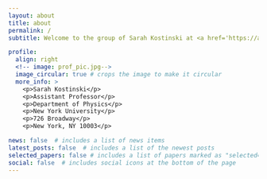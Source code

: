 ```yaml
---
layout: about
title: about
permalink: /
subtitle: Welcome to the group of Sarah Kostinski at <a href='https://as.nyu.edu/faculty/sarah-kostinski.html'>New York University</a>

profile:
  align: right
  <!-- image: prof_pic.jpg-->
  image_circular: true # crops the image to make it circular
  more_info: > 
    <p>Sarah Kostinski</p>
    <p>Assistant Professor</p>
    <p>Department of Physics</p>
    <p>New York University</p>
    <p>726 Broadway</p> 
    <p>New York, NY 10003</p> 

news: false  # includes a list of news items
latest_posts: false  # includes a list of the newest posts
selected_papers: false # includes a list of papers marked as "selected={true}"
social: false  # includes social icons at the bottom of the page
---
```


<!-- Write your biography here. Tell the world about yourself. Link to your favorite [subreddit](http://reddit.com). You can put a picture in, too. The code is already in, just name your picture `prof_pic.jpg` and put it in the `img/` folder. -->

<!-- Put your address / P.O. box / other info right below your picture. You can also disable any of these elements by editing `profile` property of the YAML header of your `_pages/about.md`. Edit `_bibliography/papers.bib` and Jekyll will render your [publications page](/al-folio/publications/) automatically. -->

<!-- Link to your social media connections, too. This theme is set up to use [Font Awesome icons](https://fontawesome.com/) and [Academicons](https://jpswalsh.github.io/academicons/), like the ones below. Add your Facebook, Twitter, LinkedIn, Google Scholar, or just disable all of them. -->
